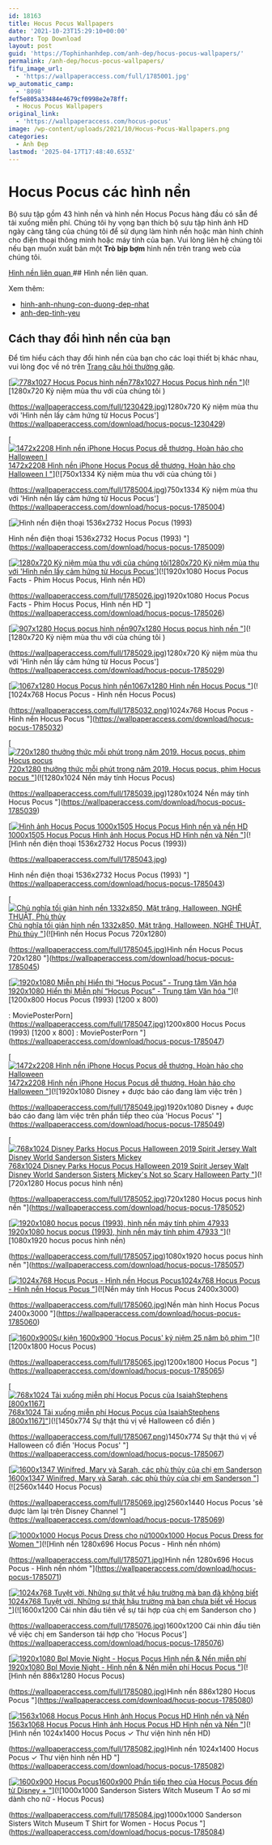 ```yaml
---
id: 18163
title: Hocus Pocus Wallpapers
date: '2021-10-23T15:29:10+00:00'
author: Top Download
layout: post
guid: 'https://Tophinhanhdep.com/anh-dep/hocus-pocus-wallpapers/'
permalink: /anh-dep/hocus-pocus-wallpapers/
fifu_image_url:
  - 'https://wallpaperaccess.com/full/1785001.jpg'
wp_automatic_camp:
  - '8098'
fef5e805a33484e4679cf0998e2e78ff:
  - Hocus Pocus Wallpapers
original_link:
  - 'https://wallpaperaccess.com/hocus-pocus'
image: /wp-content/uploads/2021/10/Hocus-Pocus-Wallpapers.png
categories:
  - Ảnh Đẹp
lastmod: '2025-04-17T17:48:40.653Z'
---
```

# Hocus Pocus các hình nền

Bộ sưu tập gồm 43 hình nền và hình nền Hocus Pocus hàng đầu có sẵn để tải xuống miễn phí. Chúng tôi hy vọng bạn thích bộ sưu tập hình ảnh HD ngày càng tăng của chúng tôi để sử dụng làm hình nền hoặc màn hình chính cho điện thoại thông minh hoặc máy tính của bạn. Vui lòng liên hệ chúng tôi nếu bạn muốn xuất bản một **Trò bịp bợm** hình nền trên trang web của chúng tôi.

[Hình nền liên quan ](#related) ## Hình nền liên quan.

   
 Xem thêm:

   
- [hinh-anh-nhung-con-duong-dep-nhat](https://tophinhanhdep.com/hinh-nen-dep/hinh-anh-nhung-con-duong-dep-nhat/)
- [anh-dep-tinh-yeu](https://tophinhanhdep.com/anh-tinh-yeu/anh-dep-tinh-yeu/)

## Cách thay đổi hình nền của bạn

Để tìm hiểu cách thay đổi hình nền của bạn cho các loại thiết bị khác nhau, vui lòng đọc về nó trên [Trang câu hỏi thường gặp](https://tophinhanhdep.com/faq/).

  
[[![778x1027 Hocus Pocus hình nền](https://wallpaperaccess.com/full/1785001.jpg)778x1027 Hocus Pocus hình nền "](https://wallpaperaccess.com/download/hocus-pocus-1785001)](![1280x720 Kỷ niệm mùa thu với của chúng tôi )

(https://wallpaperaccess.com/full/1230429.jpg)1280x720 Kỷ niệm mùa thu với 'Hình nền lấy cảm hứng từ Hocus Pocus'](https://wallpaperaccess.com/download/hocus-pocus-1230429)

[[![1472x2208 Hình nền iPhone Hocus Pocus dễ thương.  Hoàn hảo cho Halloween I](https://wallpaperaccess.com/full/1293143.jpg)1472x2208 Hình nền iPhone Hocus Pocus dễ thương. Hoàn hảo cho Halloween I "](https://wallpaperaccess.com/download/hocus-pocus-1293143)](![750x1334 Kỷ niệm mùa thu với của chúng tôi )

(https://wallpaperaccess.com/full/1785004.jpg)750x1334 Kỷ niệm mùa thu với 'Hình nền lấy cảm hứng từ Hocus Pocus'](https://wallpaperaccess.com/download/hocus-pocus-1785004)

[![Hình nền điện thoại 1536x2732 Hocus Pocus (1993)](https://wallpaperaccess.com/full/1785009.jpg)

Hình nền điện thoại 1536x2732 Hocus Pocus (1993) "](https://wallpaperaccess.com/download/hocus-pocus-1785009)

[[![1280x720 Kỷ niệm mùa thu với của chúng tôi ](https://wallpaperaccess.com/full/1785021.jpg)1280x720 Kỷ niệm mùa thu với 'Hình nền lấy cảm hứng từ Hocus Pocus'](https://wallpaperaccess.com/download/hocus-pocus-1785021)](![1920x1080 Hocus Pocus Facts - Phim Hocus Pocus, Hình nền HD)

(https://wallpaperaccess.com/full/1785026.jpg)1920x1080 Hocus Pocus Facts - Phim Hocus Pocus, Hình nền HD "](https://wallpaperaccess.com/download/hocus-pocus-1785026)

 [[![907x1280 Hocus pocus hình nền](https://wallpaperaccess.com/full/1785028.jpg)907x1280 Hocus pocus hình nền "](https://wallpaperaccess.com/download/hocus-pocus-1785028)](![1280x720 Kỷ niệm mùa thu với của chúng tôi )

(https://wallpaperaccess.com/full/1785029.jpg)1280x720 Kỷ niệm mùa thu với 'Hình nền lấy cảm hứng từ Hocus Pocus'](https://wallpaperaccess.com/download/hocus-pocus-1785029)

[[![1067x1280 Hocus Pocus hình nền](https://wallpaperaccess.com/full/1785031.jpg)1067x1280 Hình nền Hocus Pocus "](https://wallpaperaccess.com/download/hocus-pocus-1785031)](![1024x768 Hocus Pocus - Hình nền Hocus Pocus)

(https://wallpaperaccess.com/full/1785032.png)1024x768 Hocus Pocus - Hình nền Hocus Pocus "](https://wallpaperaccess.com/download/hocus-pocus-1785032)

[[![720x1280 thưởng thức mỗi phút trong năm 2019. Hocus pocus, phim Hocus pocus](https://wallpaperaccess.com/full/1785038.jpg)720x1280 thưởng thức mỗi phút trong năm 2019. Hocus pocus, phim Hocus pocus "](https://wallpaperaccess.com/download/hocus-pocus-1785038)](![1280x1024 Nền máy tính Hocus Pocus)

(https://wallpaperaccess.com/full/1785039.jpg)1280x1024 Nền máy tính Hocus Pocus "](https://wallpaperaccess.com/download/hocus-pocus-1785039)

[[![Hình ảnh Hocus Pocus 1000x1505 Hocus Pocus Hình nền và nền HD](https://wallpaperaccess.com/full/1785042.jpg)1000x1505 Hocus Pocus Hình ảnh Hocus Pocus HD Hình nền và Nền "](https://wallpaperaccess.com/download/hocus-pocus-1785042)](![Hình nền điện thoại 1536x2732 Hocus Pocus (1993))

(https://wallpaperaccess.com/full/1785043.jpg)

Hình nền điện thoại 1536x2732 Hocus Pocus (1993) "](https://wallpaperaccess.com/download/hocus-pocus-1785043)

[[![Chủ nghĩa tối giản hình nền 1332x850, Mặt trăng, Halloween, NGHỆ THUẬT, Phù thủy](https://wallpaperaccess.com/full/1745183.jpg)Chủ nghĩa tối giản hình nền 1332x850, Mặt trăng, Halloween, NGHỆ THUẬT, Phù thủy "](https://wallpaperaccess.com/download/hocus-pocus-1745183)](![Hình nền Hocus Pocus 720x1280)

(https://wallpaperaccess.com/full/1785045.jpg)Hình nền Hocus Pocus 720x1280 "](https://wallpaperaccess.com/download/hocus-pocus-1785045)

[[![1920x1080 Miễn phí Hiển thị “Hocus Pocus” - Trung tâm Văn hóa](https://wallpaperaccess.com/full/1785046.jpg)1920x1080 Hiển thị Miễn phí “Hocus Pocus” - Trung tâm Văn hóa "](https://wallpaperaccess.com/download/hocus-pocus-1785046)](![1200x800 Hocus Pocus (1993) [1200 x 800)

 : MoviePosterPorn](https://wallpaperaccess.com/full/1785047.jpg)1200x800 Hocus Pocus (1993) \[1200 x 800\] : MoviePosterPorn "](https://wallpaperaccess.com/download/hocus-pocus-1785047)

[[![1472x2208 Hình nền iPhone Hocus Pocus dễ thương.  Hoàn hảo cho Halloween](https://wallpaperaccess.com/full/1785048.jpg)1472x2208 Hình nền iPhone Hocus Pocus dễ thương. Hoàn hảo cho Halloween "](https://wallpaperaccess.com/download/hocus-pocus-1785048)](![1920x1080 Disney + được báo cáo đang làm việc trên )

(https://wallpaperaccess.com/full/1785049.jpg)1920x1080 Disney + được báo cáo đang làm việc trên phần tiếp theo của 'Hocus Pocus' "](https://wallpaperaccess.com/download/hocus-pocus-1785049)

[[![768x1024 Disney Parks Hocus Pocus Halloween 2019 Spirit Jersey Walt Disney World Sanderson Sisters Mickey](https://wallpaperaccess.com/full/1785051.jpg)768x1024 Disney Parks Hocus Pocus Halloween 2019 Spirit Jersey Walt Disney World Sanderson Sisters Mickey's Not so Scary Halloween Party "](https://wallpaperaccess.com/download/hocus-pocus-1785051)](![720x1280 Hocus pocus hình nền)

(https://wallpaperaccess.com/full/1785052.jpg)720x1280 Hocus pocus hình nền "](https://wallpaperaccess.com/download/hocus-pocus-1785052)

[[![1920x1080 hocus pocus (1993), hình nền máy tính phim 47933](https://wallpaperaccess.com/full/1785053.jpg)1920x1080 hocus pocus (1993), hình nền máy tính phim 47933 "](https://wallpaperaccess.com/download/hocus-pocus-1785053)](![1080x1920 hocus pocus hình nền)

(https://wallpaperaccess.com/full/1785057.jpg)1080x1920 hocus pocus hình nền "](https://wallpaperaccess.com/download/hocus-pocus-1785057)

[[![1024x768 Hocus Pocus - Hình nền Hocus Pocus](https://wallpaperaccess.com/full/1785058.png)1024x768 Hocus Pocus - Hình nền Hocus Pocus "](https://wallpaperaccess.com/download/hocus-pocus-1785058)](![Nền máy tính Hocus Pocus 2400x3000)

(https://wallpaperaccess.com/full/1785060.jpg)Nền màn hình Hocus Pocus 2400x3000 "](https://wallpaperaccess.com/download/hocus-pocus-1785060)

[[![1600x900 ](https://wallpaperaccess.com/full/1785064.jpg)Sự kiện 1600x900 'Hocus Pocus' kỷ niệm 25 năm bộ phim "](https://wallpaperaccess.com/download/hocus-pocus-1785064)](![1200x1800 Hocus Pocus)

(https://wallpaperaccess.com/full/1785065.jpg)1200x1800 Hocus Pocus "](https://wallpaperaccess.com/download/hocus-pocus-1785065)

[[![768x1024 Tải xuống miễn phí Hocus Pocus của IsaiahStephens [800x1167]](https://wallpaperaccess.com/full/1785066.jpg)768x1024 Tải xuống miễn phí Hocus Pocus của IsaiahStephens \[800x1167\]"](https://wallpaperaccess.com/download/hocus-pocus-1785066)](![1450x774 Sự thật thú vị về Halloween cổ điển )

(https://wallpaperaccess.com/full/1785067.png)1450x774 Sự thật thú vị về Halloween cổ điển 'Hocus Pocus' "](https://wallpaperaccess.com/download/hocus-pocus-1785067)

[[![1600x1347 Winifred, Mary và Sarah, các phù thủy của chị em Sanderson](https://wallpaperaccess.com/full/1785068.png)1600x1347 Winifred, Mary và Sarah, các phù thủy của chị em Sanderson "](https://wallpaperaccess.com/download/hocus-pocus-1785068)](![2560x1440 Hocus Pocus)

(https://wallpaperaccess.com/full/1785069.jpg)2560x1440 Hocus Pocus 'sẽ được làm lại trên Disney Channel "](https://wallpaperaccess.com/download/hocus-pocus-1785069)

[[![1000x1000 Hocus Pocus Dress cho nữ](https://wallpaperaccess.com/full/1785070.jpg)1000x1000 Hocus Pocus Dress for Women "](https://wallpaperaccess.com/download/hocus-pocus-1785070)](![Hình nền 1280x696 Hocus Pocus - Hình nền nhóm)

(https://wallpaperaccess.com/full/1785071.jpg)Hình nền 1280x696 Hocus Pocus - Hình nền nhóm "](https://wallpaperaccess.com/download/hocus-pocus-1785071)

[[![1024x768 Tuyệt vời, Những sự thật về hậu trường mà bạn đã không biết](https://wallpaperaccess.com/full/1785074.jpg)1024x768 Tuyệt vời, Những sự thật hậu trường mà bạn chưa biết về Hocus "](https://wallpaperaccess.com/download/hocus-pocus-1785074)](![1600x1200 Cái nhìn đầu tiên về sự tái hợp của chị em Sanderson cho )

(https://wallpaperaccess.com/full/1785076.jpg)1600x1200 Cái nhìn đầu tiên về việc chị em Sanderson tái hợp cho 'Hocus Pocus'](https://wallpaperaccess.com/download/hocus-pocus-1785076)

[[![1920x1080 Bpl Movie Night - Hocus Pocus Hình nền & Nền miễn phí](https://wallpaperaccess.com/full/1785077.jpg)1920x1080 Bpl Movie Night - Hình nền &amp; Nền miễn phí Hocus Pocus "](https://wallpaperaccess.com/download/hocus-pocus-1785077)](![Hình nền 886x1280 Hocus Pocus)

(https://wallpaperaccess.com/full/1785080.jpg)Hình nền 886x1280 Hocus Pocus "](https://wallpaperaccess.com/download/hocus-pocus-1785080)

[[![1563x1068 Hocus Pocus Hình ảnh Hocus Pocus HD Hình nền và Nền](https://wallpaperaccess.com/full/1785081.jpg)1563x1068 Hocus Pocus Hình ảnh Hocus Pocus HD Hình nền và Nền "](https://wallpaperaccess.com/download/hocus-pocus-1785081)](![Hình nền 1024x1400 Hocus Pocus ✓ Thư viện hình nền HD)

(https://wallpaperaccess.com/full/1785082.jpg)Hình nền 1024x1400 Hocus Pocus ✓ Thư viện hình nền HD "](https://wallpaperaccess.com/download/hocus-pocus-1785082)

[[![1600x900 Hocus Pocus](https://wallpaperaccess.com/full/1785083.jpg)1600x900 Phần tiếp theo của Hocus Pocus đến từ Disney + "](https://wallpaperaccess.com/download/hocus-pocus-1785083)](![1000x1000 Sanderson Sisters Witch Museum T Áo sơ mi dành cho nữ - Hocus Pocus)

(https://wallpaperaccess.com/full/1785084.jpg)1000x1000 Sanderson Sisters Witch Museum T Shirt for Women - Hocus Pocus "](https://wallpaperaccess.com/download/hocus-pocus-1785084)
